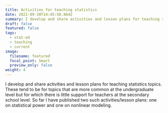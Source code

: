 ```yaml
---
title: Activities for teaching statistics
date: 2021-09-30T14:45:50.864Z
summary: I develop and share activities and lesson plans for teaching statistics topics.
draft: false
featured: false
tags:
  - stat-ed
  - teaching
  - current
image:
  filename: featured
  focal_point: Smart
  preview_only: false
weight: 4
---
```

I develop and share activities and lesson plans for teaching statistics topics. These tend to be for topics that are more common at the undergraduate level but for which there is little support for teachers at the secondary school level. So far I have published two such activities/lesson plans: one on statistical power and one on nonlinear modeling.